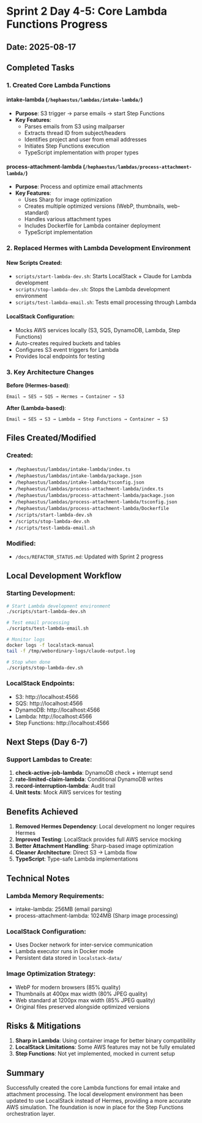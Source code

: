 # Sprint 2 Day 4-5: Core Lambda Functions Progress

## Date: 2025-08-17

## Completed Tasks

### 1. Created Core Lambda Functions

#### intake-lambda (`/hephaestus/lambdas/intake-lambda/`)
- **Purpose**: S3 trigger → parse emails → start Step Functions
- **Key Features**:
  - Parses emails from S3 using mailparser
  - Extracts thread ID from subject/headers
  - Identifies project and user from email addresses
  - Initiates Step Functions execution
  - TypeScript implementation with proper types

#### process-attachment-lambda (`/hephaestus/lambdas/process-attachment-lambda/`)
- **Purpose**: Process and optimize email attachments
- **Key Features**:
  - Uses Sharp for image optimization
  - Creates multiple optimized versions (WebP, thumbnails, web-standard)
  - Handles various attachment types
  - Includes Dockerfile for Lambda container deployment
  - TypeScript implementation

### 2. Replaced Hermes with Lambda Development Environment

#### New Scripts Created:
- `scripts/start-lambda-dev.sh`: Starts LocalStack + Claude for Lambda development
- `scripts/stop-lambda-dev.sh`: Stops the Lambda development environment
- `scripts/test-lambda-email.sh`: Tests email processing through Lambda

#### LocalStack Configuration:
- Mocks AWS services locally (S3, SQS, DynamoDB, Lambda, Step Functions)
- Auto-creates required buckets and tables
- Configures S3 event triggers for Lambda
- Provides local endpoints for testing

### 3. Key Architecture Changes

**Before (Hermes-based)**:
```
Email → SES → SQS → Hermes → Container → S3
```

**After (Lambda-based)**:
```
Email → SES → S3 → Lambda → Step Functions → Container → S3
```

## Files Created/Modified

### Created:
- `/hephaestus/lambdas/intake-lambda/index.ts`
- `/hephaestus/lambdas/intake-lambda/package.json`
- `/hephaestus/lambdas/intake-lambda/tsconfig.json`
- `/hephaestus/lambdas/process-attachment-lambda/index.ts`
- `/hephaestus/lambdas/process-attachment-lambda/package.json`
- `/hephaestus/lambdas/process-attachment-lambda/tsconfig.json`
- `/hephaestus/lambdas/process-attachment-lambda/Dockerfile`
- `/scripts/start-lambda-dev.sh`
- `/scripts/stop-lambda-dev.sh`
- `/scripts/test-lambda-email.sh`

### Modified:
- `/docs/REFACTOR_STATUS.md`: Updated with Sprint 2 progress

## Local Development Workflow

### Starting Development:
```bash
# Start Lambda development environment
./scripts/start-lambda-dev.sh

# Test email processing
./scripts/test-lambda-email.sh

# Monitor logs
docker logs -f localstack-manual
tail -f /tmp/webordinary-logs/claude-output.log

# Stop when done
./scripts/stop-lambda-dev.sh
```

### LocalStack Endpoints:
- S3: http://localhost:4566
- SQS: http://localhost:4566
- DynamoDB: http://localhost:4566
- Lambda: http://localhost:4566
- Step Functions: http://localhost:4566

## Next Steps (Day 6-7)

### Support Lambdas to Create:
1. **check-active-job-lambda**: DynamoDB check + interrupt send
2. **rate-limited-claim-lambda**: Conditional DynamoDB writes
3. **record-interruption-lambda**: Audit trail
4. **Unit tests**: Mock AWS services for testing

## Benefits Achieved

1. **Removed Hermes Dependency**: Local development no longer requires Hermes
2. **Improved Testing**: LocalStack provides full AWS service mocking
3. **Better Attachment Handling**: Sharp-based image optimization
4. **Cleaner Architecture**: Direct S3 → Lambda flow
5. **TypeScript**: Type-safe Lambda implementations

## Technical Notes

### Lambda Memory Requirements:
- intake-lambda: 256MB (email parsing)
- process-attachment-lambda: 1024MB (Sharp image processing)

### LocalStack Configuration:
- Uses Docker network for inter-service communication
- Lambda executor runs in Docker mode
- Persistent data stored in `localstack-data/`

### Image Optimization Strategy:
- WebP for modern browsers (85% quality)
- Thumbnails at 400px max width (80% JPEG quality)
- Web standard at 1200px max width (85% JPEG quality)
- Original files preserved alongside optimized versions

## Risks & Mitigations

1. **Sharp in Lambda**: Using container image for better binary compatibility
2. **LocalStack Limitations**: Some AWS features may not be fully emulated
3. **Step Functions**: Not yet implemented, mocked in current setup

## Summary

Successfully created the core Lambda functions for email intake and attachment processing. The local development environment has been updated to use LocalStack instead of Hermes, providing a more accurate AWS simulation. The foundation is now in place for the Step Functions orchestration layer.
